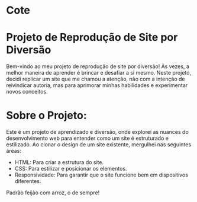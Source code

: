# Cote

# Projeto de Reprodução de Site por Diversão

Bem-vindo ao meu projeto de reprodução de site por diversão! Às vezes, a melhor maneira de aprender é brincar e desafiar a si mesmo. Neste projeto, decidi replicar um site que me chamou a atenção, não com a intenção de reivindicar autoria, mas para aprimorar minhas habilidades e experimentar novos conceitos.

# Sobre o Projeto:
Este é um projeto de aprendizado e diversão, onde explorei as nuances do desenvolvimento web para entender como um site é estruturado e estilizado. Ao clonar o design de um site existente, mergulhei nas seguintes áreas:

* HTML: Para criar a estrutura do site.
* CSS: Para estilizar e posicionar os elementos.
* Responsividade: Para garantir que o site funcione bem em dispositivos diferentes.

Padrão feijão com arroz, o de sempre!
